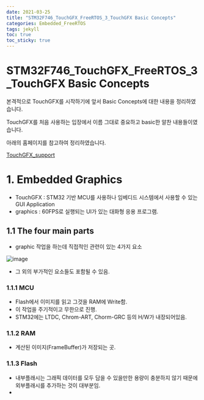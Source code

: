 ```yaml
---
date: 2021-03-25
title: "STM32F746_TouchGFX_FreeRTOS_3_TouchGFX Basic Concepts"
categories: Embedded_FreeRTOS
tags: jekyll
toc: true  
toc_sticky: true 
---
```


STM32F746_TouchGFX_FreeRTOS_3_TouchGFX Basic Concepts
=============

본격적으로 TouchGFX를 시작하기에 앞서 Basic Concepts에 대한 내용을 정리하였습니다.

TouchGFX를 처음 사용하는 입장에서 이름 그대로 중요하고 basic한 알찬 내용들이였습니다.

아래의 홈페이지를 참고하여 정리하였습니다.

[TouchGFX_support](https://support.touchgfx.com/docs/basic-concepts/embedded-graphics)

# 1. Embedded Graphics
* TouchGFX : STM32 기반 MCU를 사용하나 임베디드 시스템에서 사용할 수 있는 GUI Application
* graphics : 60FPS로 실행되는 UI가 있는 대화형 응용 프로그램.    

## 1.1 The four main parts
* graphic 작업을 하는데 직접적인 관련이 있는 4가지 요소    

![image](https://user-images.githubusercontent.com/79636864/112457707-5cbae200-8d9f-11eb-9afd-e0539896e530.png)    
* 그 외의 부가적인 요소들도 포함될 수 있음.    

### 1.1.1 MCU
* Flash에서 이미지를 읽고 그것을 RAM에 Write함.
* 이 작업을 주기적이고 무한으로 진행.
* STM32에는 LTDC, Chrom-ART, Chorm-GRC 등의 H/W가 내장되어있음.    

### 1.1.2 RAM
* 계산된 이미지(FrameBuffer)가 저장되는 곳.

### 1.1.3 Flash
* 내부플래시는 그래픽 데이터를 모두 담을 수 있을만한 용량이 충분하지 않기 때문에    
  외부플래시를 추가하는 것이 대부분임.    
* 



